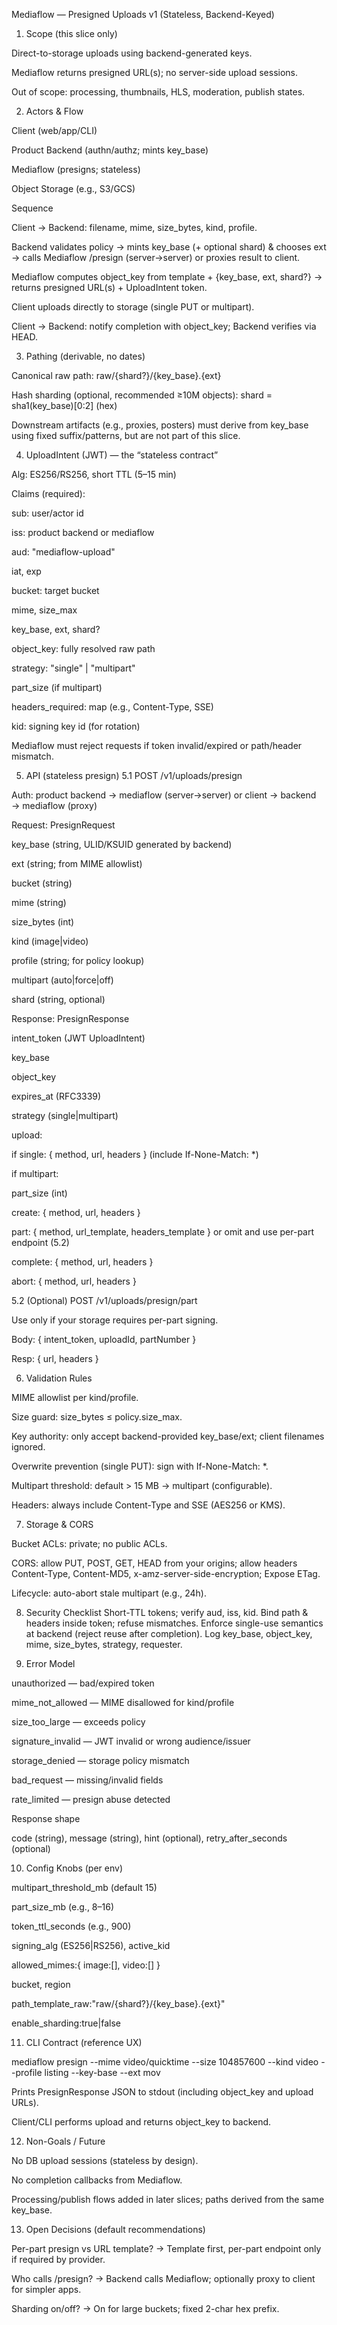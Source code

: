 Mediaflow — Presigned Uploads v1 (Stateless, Backend-Keyed)
1) Scope (this slice only)

Direct-to-storage uploads using backend-generated keys.

Mediaflow returns presigned URL(s); no server-side upload sessions.

Out of scope: processing, thumbnails, HLS, moderation, publish states.

2) Actors & Flow

Client (web/app/CLI)

Product Backend (authn/authz; mints key_base)

Mediaflow (presigns; stateless)

Object Storage (e.g., S3/GCS)

Sequence

Client → Backend: filename, mime, size_bytes, kind, profile.

Backend validates policy → mints key_base (+ optional shard) & chooses ext → calls Mediaflow /presign (server→server) or proxies result to client.

Mediaflow computes object_key from template + {key_base, ext, shard?} → returns presigned URL(s) + UploadIntent token.

Client uploads directly to storage (single PUT or multipart).

Client → Backend: notify completion with object_key; Backend verifies via HEAD.

3) Pathing (derivable, no dates)

Canonical raw path:
raw/{shard?}/{key_base}.{ext}

Hash sharding (optional, recommended ≥10M objects):
shard = sha1(key_base)[0:2] (hex)

Downstream artifacts (e.g., proxies, posters) must derive from key_base using fixed suffix/patterns, but are not part of this slice.

4) UploadIntent (JWT) — the “stateless contract”

Alg: ES256/RS256, short TTL (5–15 min)

Claims (required):

sub: user/actor id

iss: product backend or mediaflow

aud: "mediaflow-upload"

iat, exp

bucket: target bucket

mime, size_max

key_base, ext, shard?

object_key: fully resolved raw path

strategy: "single" | "multipart"

part_size (if multipart)

headers_required: map (e.g., Content-Type, SSE)

kid: signing key id (for rotation)

Mediaflow must reject requests if token invalid/expired or path/header mismatch.

5) API (stateless presign)
5.1 POST /v1/uploads/presign

Auth: product backend → mediaflow (server→server) or client → backend → mediaflow (proxy)

Request: PresignRequest

key_base (string, ULID/KSUID generated by backend)

ext (string; from MIME allowlist)

bucket (string)

mime (string)

size_bytes (int)

kind (image|video)

profile (string; for policy lookup)

multipart (auto|force|off)

shard (string, optional)

Response: PresignResponse

intent_token (JWT UploadIntent)

key_base

object_key

expires_at (RFC3339)

strategy (single|multipart)

upload:

if single: { method, url, headers } (include If-None-Match: *)

if multipart:

part_size (int)

create: { method, url, headers }

part: { method, url_template, headers_template } or omit and use per-part endpoint (5.2)

complete: { method, url, headers }

abort: { method, url, headers }

5.2 (Optional) POST /v1/uploads/presign/part

Use only if your storage requires per-part signing.

Body: { intent_token, uploadId, partNumber }

Resp: { url, headers }

6) Validation Rules

MIME allowlist per kind/profile.

Size guard: size_bytes ≤ policy.size_max.

Key authority: only accept backend-provided key_base/ext; client filenames ignored.

Overwrite prevention (single PUT): sign with If-None-Match: *.

Multipart threshold: default > 15 MB → multipart (configurable).

Headers: always include Content-Type and SSE (AES256 or KMS).

7) Storage & CORS

Bucket ACLs: private; no public ACLs.

CORS: allow PUT, POST, GET, HEAD from your origins; allow headers Content-Type, Content-MD5, x-amz-server-side-encryption; Expose ETag.

Lifecycle: auto-abort stale multipart (e.g., 24h).

8) Security Checklist
Short-TTL tokens; verify aud, iss, kid.
Bind path & headers inside token; refuse mismatches.
Enforce single-use semantics at backend (reject reuse after completion).
Log key_base, object_key, mime, size_bytes, strategy, requester.

9) Error Model

unauthorized — bad/expired token

mime_not_allowed — MIME disallowed for kind/profile

size_too_large — exceeds policy

signature_invalid — JWT invalid or wrong audience/issuer

storage_denied — storage policy mismatch

bad_request — missing/invalid fields

rate_limited — presign abuse detected

Response shape

code (string), message (string), hint (optional), retry_after_seconds (optional)

10) Config Knobs (per env)

multipart_threshold_mb (default 15)

part_size_mb (e.g., 8–16)

token_ttl_seconds (e.g., 900)

signing_alg (ES256|RS256), active_kid

allowed_mimes:{ image:[], video:[] }

bucket, region

path_template_raw:"raw/{shard?}/{key_base}.{ext}"

enable_sharding:true|false

11) CLI Contract (reference UX)

mediaflow presign --mime video/quicktime --size 104857600 --kind video --profile listing --key-base <ULID> --ext mov

Prints PresignResponse JSON to stdout (including object_key and upload URLs).

Client/CLI performs upload and returns object_key to backend.

12) Non-Goals / Future

No DB upload sessions (stateless by design).

No completion callbacks from Mediaflow.

Processing/publish flows added in later slices; paths derived from the same key_base.

13) Open Decisions (default recommendations)

Per-part presign vs URL template? → Template first, per-part endpoint only if required by provider.

Who calls /presign? → Backend calls Mediaflow; optionally proxy to client for simpler apps.

Sharding on/off? → On for large buckets; fixed 2-char hex prefix.